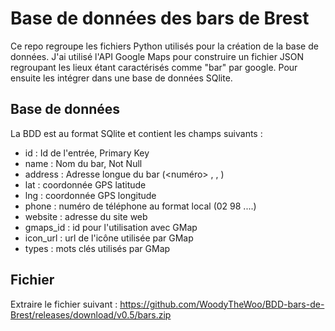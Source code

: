 # Base de données des bars de Brest

Ce repo regroupe les fichiers Python utilisés pour la création de la base de données.
J'ai utilisé l'API Google Maps pour construire un fichier JSON regroupant les lieux étant caractérisés comme "bar" par google.
Pour ensuite les intégrer dans une base de données SQlite.

## Base de données

La BDD est au format SQlite et contient les champs suivants :
 - id : Id de l'entrée, Primary Key
 - name : Nom du bar, Not Null
 - address : Adresse longue du bar (<numéro> <rue>, <CP> <ville>, <pays>)
 - lat : coordonnée GPS latitude
 - lng : coordonnée GPS longitude
 - phone : numéro de téléphone au format local (02 98 ....)
 - website : adresse du site web
 - gmaps_id : id pour l'utilisation avec GMap
 - icon_url : url de l'icône utilisée par GMap
 - types : mots clés utilisés par GMap

## Fichier
Extraire le fichier suivant :
https://github.com/WoodyTheWoo/BDD-bars-de-Brest/releases/download/v0.5/bars.zip
